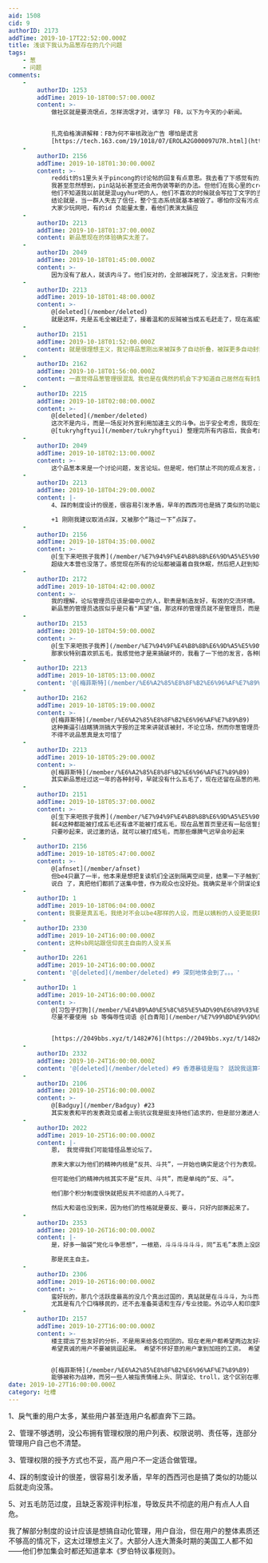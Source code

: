 ```yaml
---
aid: 1508
cid: 9
authorID: 2173
addTime: 2019-10-17T22:52:00.000Z
title: 浅谈下我认为品葱存在的几个问题
tags:
    - 葱
    - 问题
comments:
    -
        authorID: 1253
        addTime: 2019-10-18T00:57:00.000Z
        content: >-
            做社区就是要流氓点，怎样流氓才对，请学习 FB，以下为今天的小新闻。


            扎克伯格演讲解释：FB为何不审核政治广告 哪怕是谎言
            [https://tech.163.com/19/1018/07/EROLA2G000097U7R.html](https://tech.163.com/19/1018/07/EROLA2G000097U7R.html)
    -
        authorID: 2156
        addTime: 2019-10-18T01:30:00.000Z
        content: >-
            reddit的s1里头关于pincong的讨论帖的回复有点意思。我去看了下感觉有的人很懂他们以前的历史。
            我甚至忽然想到，pin站站长甚至还会用伪装等新的办法。但他们在我心里的credit实在太低。就凭be4一句话，就把他们所有人的信用全灭掉了，我想be4肯定不是一般人。假如当初这些人真的就起个穆罕穆德之类的名字，大家可能就习惯了。可偏偏在匿名世界他们选择用动漫头像伪装自己。明明没看过多少国外动画，还假装是我们的同龄人。你说ptt里头民进党党工多不多。肯定也很多。我觉得只要是个论坛，党工或者带着政治任务来的人就不会少。国内到处是秘密监察，举报人。国外呢，更混乱。
            他们不知道我以前就是混ugyhur吧的人，他们不喜欢的时候就会写拉丁文字的当地语，好了我不多说不想干的。
            结论就是，当一群人失去了信任，整个生态系统就基本被毁了。哪怕你没有污点，也被带上了污点。而真正有污点的那个，已经消失了。 ps
            大家少玩网吧，有的id 负能量太重，看他们表演太膈应
    -
        authorID: 2213
        addTime: 2019-10-18T01:37:00.000Z
        content: 新品葱现在的体验确实太差了。
    -
        authorID: 2049
        addTime: 2019-10-18T01:45:00.000Z
        content: >-
            因为没有了敌人，就该内斗了。他们反对的，全部被踩死了，没法发言。只剩他们自己自娱自乐。不就该内部观点不一致，内斗了。本身就不是一个客观的平台。
    -
        authorID: 2213
        addTime: 2019-10-18T01:48:00.000Z
        content: >-
            @[deleted](/member/deleted)
            就是这样，先是五毛全被赶走了，接着温和的反贼被当成五毛赶走了，现在高威望的资深反贼终于内斗了。
    -
        authorID: 2151
        addTime: 2019-10-18T01:52:00.000Z
        content: 就是很理想主义，我记得品葱刚出来被踩多了自动折叠，被踩更多自动封禁
    -
        authorID: 2162
        addTime: 2019-10-18T01:56:00.000Z
        content: 一直觉得品葱管理很混乱 我也是在偶然的机会下才知道自己居然在有封禁和给帖子分区的权限的。
    -
        authorID: 2215
        addTime: 2019-10-18T02:08:00.000Z
        content: >-
            @[deleted](/member/deleted)
            这次不是内斗，而是一场反对外宣利用加速主义的斗争。出于安全考虑，我现在无法提供证据，但是在
            @[tukryhgftyui](/member/tukryhgftyui) 整理完所有内容后，我会考虑将其公开。
    -
        authorID: 2049
        addTime: 2019-10-18T02:13:00.000Z
        content: >-
            这个品葱本来是一个讨论问题，发言论坛。但是呢，他们禁止不同的观点发言，却不去禁止骂人和煽动的帖子。这样的论坛，这样的规则。就跟香港暴徒一样，自己要求自由，却不顾别人的自由。没有规则的自由，就是都没有自由。
    -
        authorID: 2213
        addTime: 2019-10-18T04:29:00.000Z
        content: |-
            4、踩的制度设计的很差，很容易引发矛盾，早年的西西河也是搞了类似的功能以后就走向没落。

            +1 刚刚我建议取消点踩，又被那个“路过一下”点踩了。
    -
        authorID: 2156
        addTime: 2019-10-18T04:35:00.000Z
        content: >-
            @[生下来吧孩子我养](/member/%E7%94%9F%E4%B8%8B%E6%9D%A5%E5%90%A7%E5%AD%A9%E5%AD%90%E6%88%91%E5%85%BB)
            超级大本营也没落了。感觉现在所有的论坛都被逼着自我休眠，然后把人赶到知乎，和微博上，很多人躲在豆瓣里但是这一次豆瓣也被清剿了。估计id有很多要注销。广播肯定会被检索审查了。
    -
        authorID: 2172
        addTime: 2019-10-18T04:42:00.000Z
        content: >-
            我的理解，论坛管理员应该是偏中立的人，职责是制造友好，有效的交流环境。
            新品葱的管理员选拔似乎是只看"声望"值，那这样的管理员就不是管理员，而是"意见领袖"，这样的论坛就不是开放的论坛，是帮派了。
    -
        authorID: 2153
        addTime: 2019-10-18T04:59:00.000Z
        content: >-
            @[生下来吧孩子我养](/member/%E7%94%9F%E4%B8%8B%E6%9D%A5%E5%90%A7%E5%AD%A9%E5%AD%90%E6%88%91%E5%85%BB)
            那家伙特别喜欢抓五毛，我感觉他才是来搞破坏的，我看了一下他的发言，各种阴谋论 这家伙放在现实中绝对是那种喜欢笃灰的举报狗
    -
        authorID: 2213
        addTime: 2019-10-18T05:13:00.000Z
        content: '@[梅菲斯特](/member/%E6%A2%85%E8%8F%B2%E6%96%AF%E7%89%B9) 是的，他们几个人都是抱团的。'
    -
        authorID: 2162
        addTime: 2019-10-18T05:19:00.000Z
        content: >-
            @[梅菲斯特](/member/%E6%A2%85%E8%8F%B2%E6%96%AF%E7%89%B9)
            这种撕逼引战瞎猜测搞大字报的正常来讲就该被封，不论立场，然而你葱管理员一堆姨粉抱团拉偏架，道理说不出来就喜欢长篇大论放狗屁，那能有什么办法？多好的论坛也能被玩烂
            不得不说品葱真是太可惜了
    -
        authorID: 2213
        addTime: 2019-10-18T05:29:00.000Z
        content: >-
            @[梅菲斯特](/member/%E6%A2%85%E8%8F%B2%E6%96%AF%E7%89%B9)
            其实新品葱经过这一年的各种封号，早就没有什么五毛了，现在还留在品葱的用户无非是轻度反贼和重度反贼的区别。而目前的问题是，但凡观点不同，就有人将对方打成五毛，前几天我看到有人称electron8964这个资深反贼为五毛，我就知道，这个论坛离分崩离析不远了，果不其然，没几天就发生大型内斗了。
    -
        authorID: 2151
        addTime: 2019-10-18T05:37:00.000Z
        content: >-
            @[生下来吧孩子我养](/member/%E7%94%9F%E4%B8%8B%E6%9D%A5%E5%90%A7%E5%AD%A9%E5%AD%90%E6%88%91%E5%85%BB)
            BE4这种都能被打成五毛还有谁不能被打成五毛，现在品葱首页里还有一贴信誓旦旦的分析BE4是五毛呢
            只要吵起来，说过激的话，就可以被打成5毛，而那些爆脾气迟早会吵起来
    -
        authorID: 2156
        addTime: 2019-10-18T05:47:00.000Z
        content: >-
            @[afnset](/member/afnset)
            但be4只嬴了一半，他本来是想把复读机们全送到隔离空间里，结果一下子触到了对方小团体的G点。然后报复走人，说不定真去举报了。我在想，这伙子人脑子真的是丑陋，当初给人打工累死累活，然后换来这个结局。be4肯定气的冒烟。他们从来不记得别人帮助过他们的地方，只记得一点点文字游戏，而且你们发现没，他们中的一两个，特别喜欢抠字眼。有时候你不得不相信，be4最后一贴的是不是真的。语言决定人的思维方式。我发觉他们用的思维方式不但脱离当今社会，反而更像是刻意在模仿中国大陆的某个剖面。
            说白 了，真把他们都抓了送集中营，作为观众也没好处。我确实是半个阴谋论爱好者。
    -
        authorID: 1
        addTime: 2019-10-18T06:04:00.000Z
        content: 我要是真五毛，我绝对不会以be4那样的人设，而是以姨粉的人设更能获取信任。超级管理不能也不应该信任任何用户。
    -
        authorID: 2330
        addTime: 2019-10-24T16:00:00.000Z
        content: 这种sb网站跟信仰民主自由的人没关系
    -
        authorID: 2261
        addTime: 2019-10-24T16:00:00.000Z
        content: '@[deleted](/member/deleted) #9 深刻地体会到了。。。'
    -
        authorID: 1
        addTime: 2019-10-24T16:00:00.000Z
        content: >-
            @[习包子打狗](/member/%E4%B9%A0%E5%8C%85%E5%AD%90%E6%89%93%E7%8B%97) #20
            尽量不要使用 sb 等侮辱性词语 @[白青阳](/member/%E7%99%BD%E9%9D%92%E9%98%B3) #21


            [https://2049bbs.xyz/t/1482#76](https://2049bbs.xyz/t/1482#76)
    -
        authorID: 2332
        addTime: 2019-10-24T16:00:00.000Z
        content: '@[deleted](/member/deleted) #9 香港暴徒是指？ 話說我這算不算歪樓。'
    -
        authorID: 2106
        addTime: 2019-10-25T16:00:00.000Z
        content: >-
            @[Badguy](/member/Badguy) #23
            其实发表和平的发表政见或者上街抗议我是挺支持他们追求的，但是部分激进人士上街打砸抢烧其实跟暴徒或者恐怖分子无差别了，如果觉得黑警害人就去包围进攻警察局，这种形式的攻击伤害不了其他人伤害的是其他正常人的自由和生活。p葱现在的核心成员与这些暴徒有啥差别呢？要抗争要牺牲不敢，回想100多年前的五四的“革命”有谁怕牺牲(不管立场)?综上，这些暴徒和p葱的核心成员一没有信仰，二没有勇气，三没有是非观念(严重影响香港其他人的生活自由)，四知识水平和文化素养也低只敢在自己的圈子里叫的大声甚至内斗，终究只能在P葱和HK的街道当鼠辈和被遗弃者。
    -
        authorID: 2022
        addTime: 2019-10-25T16:00:00.000Z
        content: |-
            恩， 我觉得我们可能错怪品葱论坛了。

            原来大家以为他们的精神内核是“反共、斗共”，一开始也确实是这个行为表现。

            但可能他们的精神内核其实不是“反共、斗共”，而是单纯的“反、斗”。

            他们那个积分制度很快就把反共不彻底的人斗死了。

            然后大和谐也没到来，因为他们的性格就是要反、要斗，只好内部撕起来了。
    -
        authorID: 2353
        addTime: 2019-10-26T16:00:00.000Z
        content: |-
            是，好多一脑袋“党化斗争思想“，一根筋，斗斗斗斗斗斗，同“五毛”本质上没区别，只是举了面黑旗。

            那是民主自主。
    -
        authorID: 2306
        addTime: 2019-10-26T16:00:00.000Z
        content: >-
            蛮好玩的，那几个活跃度最高的没几个真出过国的，真站就是在斗斗斗，为斗而斗。
            尤其是有几个口嗨移民的，还不去准备英语和生存/专业技能。外边华人和印度阿三的斗争早就摆上桌面了，上班要防，找工作反，连租个房都要抢。三哥三姐们的抱团作战比这狠多了。
    -
        authorID: 2157
        addTime: 2019-10-27T16:00:00.000Z
        content: >-
            楼主提出了些友好的分析，不是用来给各位抱团的。现在老用户都希望两边友好相处，甚至还有我这种脚踩两条船的花心家。反倒是一些没什么历史记录的用户，似乎很愿意挑起党同伐异的对立情绪。
            希望真诚的用户不要被挑逗起来。 希望不怀好意的用户拿到加班的工资。 希望大家除了在品葱说2049、在2049说品葱以外，能说点别的东西。


            @[梅菲斯特](/member/%E6%A2%85%E8%8F%B2%E6%96%AF%E7%89%B9)
            能够被称为战神，而另一些人被指责情绪上头、阴谋论、troll，这个区别在哪里，大家都能看出来。
date: 2019-10-27T16:00:00.000Z
category: 吐槽
---
```


1、戾气重的用户太多，某些用户甚至连用户名都直奔下三路。

2、管理不够透明，没公布拥有管理权限的用户列表、权限说明、责任等，连部分管理用户自己也不清楚。

3、管理权限的授予方式也不妥，高产用户不一定适合做管理。

4、踩的制度设计的很差，很容易引发矛盾，早年的西西河也是搞了类似的功能以后就走向没落。

5、对五毛防范过度，且缺乏客观评判标准，导致反共不彻底的用户有点人人自危。

我了解部分制度的设计应该是想搞自动化管理，用户自治，但在用户的整体素质还不够高的情况下，这太过理想主义了。大部分人连大萧条时期的美国工人都不如——他们参加集会时都还知道拿本《罗伯特议事规则》。
